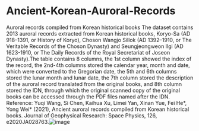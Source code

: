 # Ancient-Korean-Auroral-Records
Auroral records compiled from Korean historical books
The dataset contains 2013 auroral records extracted from Korean historical books, Koryo-Sa (AD 918–1391, or History of Koryo), Choson Wangjo Sillok (AD 1392–1910, or The Veritable Records of the Choson Dynasty) and Seungjeongweon Ilgi (AD 1623-1910, or The Daily Records of the Royal Secretariat of Joseon Dynasty).The table contains 8 columns, the 1st column showed the index of the record, the 2nd-4th columns stored the calendar year, month and date, which were converted to the Gregorian date, the 5th and 6th columns stored the lunar month and lunar date, the 7th column stored the description of the auroral record translated from the original books, and 8th column stored the IDN, through which the original scanned copy of the original books can be accessed through the PDF files named after the IDN.
Reference: 
Yuqi Wang, Si Chen, Kaihua Xu, Limei Yan, Xinan Yue, Fei He*, Yong Wei* (2021), Ancient auroral records compiled from Korean historical books. Journal of Geophysical Research: Space Physics, 126, e2020JA028763.![image](https://user-images.githubusercontent.com/65477854/115798456-e1356a80-a408-11eb-8bee-e96b00b67b6d.png)
